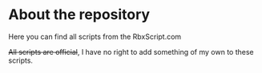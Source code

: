 # About the repository
Here you can find all scripts from the RbxScript.com

~~All scripts are official~~, I have no right to add something of my own to these scripts.

